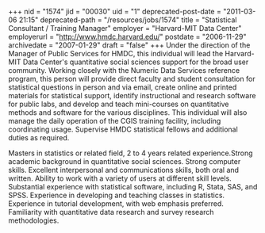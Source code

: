 +++
nid = "1574"
jid = "00030"
uid = "1"
deprecated-post-date = "2011-03-06 21:15"
deprecated-path = "/resources/jobs/1574"
title = "Statistical Consultant / Training Manager"
employer = "Harvard-MIT Data Center"
employerurl = "http://www.hmdc.harvard.edu/"
postdate = "2006-11-29"
archivedate = "2007-01-29"
draft = "false"
+++
Under the direction of the Manager of Public Services for HMDC, this
individual will lead the Harvard-MIT Data Center's quantitative social
sciences support for the broad user community. Working closely with the
Numeric Data Services reference program, this person will provide direct
faculty and student consultation for statistical questions in person and
via email, create online and printed materials for statistical support,
identify instructional and research software for public labs, and
develop and teach mini-courses on quantitative methods and software for
the various disciplines. This individual will also manage the daily
operation of the CGIS training facility, including coordinating usage.
Supervise HMDC statistical fellows and additional duties as required.
  
Masters in statistics or related field, 2 to 4 years related
experience.Strong academic background in quantitative social sciences.
Strong computer skills. Excellent interpersonal and communications
skills, both oral and written. Ability to work with a variety of users
at different skill levels. Substantial experience with statistical
software, including R, Stata, SAS, and SPSS. Experience in developing
and teaching classes in statistics. Experience in tutorial development,
with web emphasis preferred. Familiarity with quantitative data research
and survey research methodologies.
